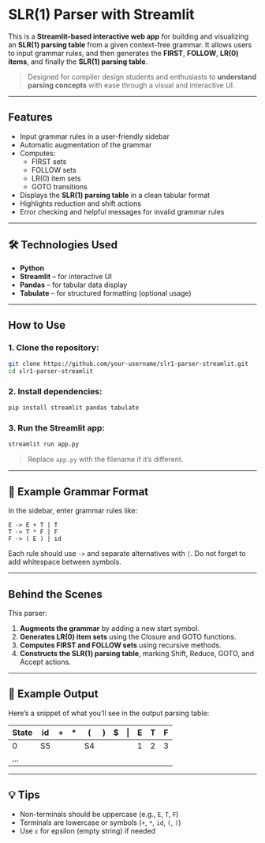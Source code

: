 #  SLR(1) Parser with Streamlit

This is a **Streamlit-based interactive web app** for building and visualizing an **SLR(1) parsing table** from a given context-free grammar. It allows users to input grammar rules, and then generates the **FIRST**, **FOLLOW**, **LR(0) items**, and finally the **SLR(1) parsing table**.

> Designed for compiler design students and enthusiasts to **understand parsing concepts** with ease through a visual and interactive UI.

---

##  Features

- Input grammar rules in a user-friendly sidebar
- Automatic augmentation of the grammar
- Computes:
  - FIRST sets
  - FOLLOW sets
  - LR(0) item sets
  - GOTO transitions
- Displays the **SLR(1) parsing table** in a clean tabular format
- Highlights reduction and shift actions
- Error checking and helpful messages for invalid grammar rules

---

## 🛠️ Technologies Used

- **Python**
- **Streamlit** – for interactive UI
- **Pandas** – for tabular data display
- **Tabulate** – for structured formatting (optional usage)

---

##  How to Use

### 1. Clone the repository:

```bash
git clone https://github.com/your-username/slr1-parser-streamlit.git
cd slr1-parser-streamlit
```

### 2. Install dependencies:

```bash
pip install streamlit pandas tabulate
```

### 3. Run the Streamlit app:

```bash
streamlit run app.py
```

> Replace `app.py` with the filename if it’s different.

---

## 📘 Example Grammar Format

In the sidebar, enter grammar rules like:

```
E -> E + T | T  
T -> T * F | F  
F -> ( E ) | id
```

Each rule should use `->` and separate alternatives with `|`. Do not forget to add whitespace between symbols.

---

##  Behind the Scenes

This parser:

1. **Augments the grammar** by adding a new start symbol.
2. **Generates LR(0) item sets** using the Closure and GOTO functions.
3. **Computes FIRST and FOLLOW sets** using recursive methods.
4. **Constructs the SLR(1) parsing table**, marking Shift, Reduce, GOTO, and Accept actions.

---

## 🧪 Example Output

Here’s a snippet of what you’ll see in the output parsing table:

| State | id | + | * | ( | ) | $ | \| | E | T | F |
|-------|----|---|---|---|---|---|---|---|---|---|
| 0     | S5 |   |   | S4 |   |   |   | 1 | 2 | 3 |
| ...   |    |   |   |    |   |   |   |   |   |   |

---

## 💡 Tips

- Non-terminals should be uppercase (e.g., `E`, `T`, `F`)
- Terminals are lowercase or symbols (`+`, `*`, `id`, `(`, `)`)
- Use `ε` for epsilon (empty string) if needed
